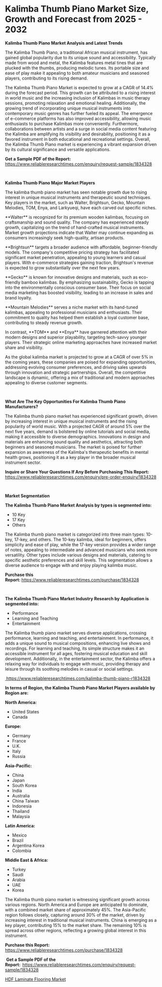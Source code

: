 <p><h1>Kalimba Thumb Piano Market Size, Growth and Forecast from 2025 - 2032</h1></p><p><strong>Kalimba Thumb Piano Market Analysis and Latest Trends</strong></p>
<p><p>The Kalimba Thumb Piano, a traditional African musical instrument, has gained global popularity due to its unique sound and accessibility. Typically made from wood and metal, the Kalimba features metal tines that are plucked with the thumbs, producing melodic tunes. Its portable size and ease of play make it appealing to both amateur musicians and seasoned players, contributing to its rising demand.</p><p>The Kalimba Thumb Piano Market is expected to grow at a CAGR of 14.4% during the forecast period. This growth can be attributed to a rising interest in world music and the increasing inclusion of Kalimbas in music therapy sessions, promoting relaxation and emotional healing. Additionally, the growing trend of incorporating unique musical instruments into contemporary music genres has further fueled its appeal. The emergence of e-commerce platforms has also improved accessibility, allowing music enthusiasts to purchase Kalimbas more conveniently. Furthermore, collaborations between artists and a surge in social media content featuring the Kalimba are amplifying its visibility and desirability, positioning it as a favored instrument in both educational and recreational settings. Overall, the Kalimba Thumb Piano market is experiencing a vibrant expansion driven by its cultural significance and versatile applications.</p></p>
<p><strong>Get a Sample PDF of the Report:&nbsp;</strong> <a href="https://www.reliableresearchtimes.com/enquiry/request-sample/1834328?utm_campaign=2277&utm_medium=2&utm_source=Github&utm_content=ia&utm_term=09022025&utm_id=kalimba-thumb-piano">https://www.reliableresearchtimes.com/enquiry/request-sample/1834328</a></p>
<p>&nbsp;</p>
<p><strong>Kalimba Thumb Piano Major Market Players</strong></p>
<p><p>The kalimba thumb piano market has seen notable growth due to rising interest in unique musical instruments and therapeutic sound techniques. Key players in the market, such as Walter, Brightsun, Gecko, Mountain Melodies, TOM, Enya, and Larkyueqi, have each carved out specific niches.</p><p>**Walter** is recognized for its premium wooden kalimbas, focusing on craftsmanship and sound quality. The company has experienced steady growth, capitalizing on the trend of hand-crafted musical instruments. Market growth projections indicate that Walter may continue expanding as consumers increasingly seek high-quality, artisan products.</p><p>**Brightsun** targets a broader audience with affordable, beginner-friendly models. The company's competitive pricing strategy has facilitated significant market penetration, appealing to young learners and casual players. With e-commerce strategies gaining traction, Brightsun's revenue is expected to grow substantially over the next few years.</p><p>**Gecko** is known for innovative designs and materials, such as eco-friendly bamboo kalimbas. By emphasizing sustainability, Gecko is tapping into the environmentally conscious consumer base. Their focus on social media marketing has boosted visibility, leading to an increase in sales and brand loyalty.</p><p>**Mountain Melodies** serves a niche market with its hand-tuned kalimbas, appealing to professional musicians and enthusiasts. Their commitment to quality has helped them establish a loyal customer base, contributing to steady revenue growth.</p><p>In contrast, **TOM** and **Enya** have garnered attention with their modern designs and superior playability, targeting tech-savvy younger players. Their strategic online marketing approaches have increased market share and visibility.</p><p>As the global kalimba market is projected to grow at a CAGR of over 5% in the coming years, these companies are poised for expanding opportunities, addressing evolving consumer preferences, and driving sales upwards through innovation and strategic partnerships. Overall, the competitive landscape is dynamic, offering a mix of traditional and modern approaches appealing to diverse customer segments.</p></p>
<p>&nbsp;</p>
<p><strong>What Are The Key Opportunities For Kalimba Thumb Piano Manufacturers?</strong></p>
<p><p>The Kalimba thumb piano market has experienced significant growth, driven by increasing interest in unique musical instruments and the rising popularity of world music. With a projected CAGR of around 5% over the next five years, demand is bolstered by online tutorials and social media, making it accessible to diverse demographics. Innovations in design and materials are enhancing sound quality and aesthetics, attracting both beginners and seasoned musicians. The market is poised for further expansion as awareness of the Kalimba's therapeutic benefits in mental health grows, positioning it as a key player in the broader musical instrument sector.</p></p>
<p><strong>Inquire or Share Your Questions If Any Before Purchasing This Report:</strong> <a href="https://www.reliableresearchtimes.com/enquiry/pre-order-enquiry/1834328?utm_campaign=2277&utm_medium=2&utm_source=Github&utm_content=ia&utm_term=09022025&utm_id=kalimba-thumb-piano">https://www.reliableresearchtimes.com/enquiry/pre-order-enquiry/1834328</a></p>
<p>&nbsp;</p>
<p><strong>Market Segmentation</strong></p>
<p><strong>The Kalimba Thumb Piano Market Analysis by types is segmented into:</strong></p>
<p><ul><li>10 Key</li><li>17 Key</li><li>Others</li></ul></p>
<p><p>The Kalimba thumb piano market is categorized into three main types: 10-key, 17-key, and others. The 10-key kalimba, ideal for beginners, offers simplicity and ease of play, while the 17-key version provides a wider range of notes, appealing to intermediate and advanced musicians who seek more versatility. Other types include various designs and materials, catering to specific aesthetic preferences and skill levels. This segmentation allows a diverse audience to engage with and enjoy playing kalimba music.</p></p>
<p><strong>Purchase this Report:&nbsp;</strong><a href="https://www.reliableresearchtimes.com/purchase/1834328?utm_campaign=2277&utm_medium=2&utm_source=Github&utm_content=ia&utm_term=09022025&utm_id=kalimba-thumb-piano">https://www.reliableresearchtimes.com/purchase/1834328</a></p>
<p>&nbsp;</p>
<p><strong>The Kalimba Thumb Piano Market Industry Research by Application is segmented into:</strong></p>
<p><ul><li>Performance</li><li>Learning and Teaching</li><li>Entertainment</li></ul></p>
<p><p>The Kalimba thumb piano market serves diverse applications, crossing performance, learning and teaching, and entertainment. In performance, it adds a unique sound to musical compositions, enhancing live shows and recordings. For learning and teaching, its simple structure makes it an accessible instrument for all ages, fostering musical education and skill development. Additionally, in the entertainment sector, the Kalimba offers a relaxing way for individuals to engage with music, providing therapy and leisure through its soothing melodies in casual or social settings.</p></p>
<p><a href="https://www.reliableresearchtimes.com/kalimba-thumb-piano-r1834328?utm_campaign=2277&utm_medium=2&utm_source=Github&utm_content=ia&utm_term=09022025&utm_id=kalimba-thumb-piano">&nbsp;https://www.reliableresearchtimes.com/kalimba-thumb-piano-r1834328</a></p>
<p><strong>In terms of Region, the Kalimba Thumb Piano Market Players available by Region are:</strong></p>
<p>
    <p> <strong> North America: </strong>
        <ul>
            <li>United States</li>
            <li>Canada</li>
        </ul>
        </p> 
    <p> <strong> Europe: </strong>
        <ul>
            <li>Germany</li>
            <li>France</li>
            <li>U.K.</li>
            <li>Italy</li>
            <li>Russia</li>
        </ul>
        </p> 
    <p> <strong> Asia-Pacific: </strong>
        <ul>
            <li>China</li>
            <li>Japan</li>
            <li>South Korea</li>
            <li>India</li>
            <li>Australia</li>
            <li>China Taiwan</li>
            <li>Indonesia</li>
            <li>Thailand</li>
            <li>Malaysia</li>
        </ul>
        </p> 
    <p> <strong> Latin America: </strong>
        <ul>
            <li>Mexico</li>
            <li>Brazil</li>
            <li>Argentina Korea</li>
            <li>Colombia</li>
        </ul>
        </p> 
    <p> <strong> Middle East & Africa: </strong>
        <ul>
            <li>Turkey</li>
            <li>Saudi</li>
            <li>Arabia</li>
            <li>UAE</li>
            <li>Korea</li>
        </ul>
    </p>
    </p>
<p><p>The Kalimba thumb piano market is witnessing significant growth across various regions. North America and Europe are anticipated to dominate, with a combined market share of approximately 45%. The Asia-Pacific region follows closely, capturing around 30% of the market, driven by increasing interest in traditional musical instruments. China is emerging as a key player, contributing 15% to the market share. The remaining 10% is spread across other regions, reflecting a growing global interest in this instrument.</p></p>
<p><strong>Purchase this Report: </strong><a href="https://www.reliableresearchtimes.com/purchase/1834328?utm_campaign=2277&utm_medium=2&utm_source=Github&utm_content=ia&utm_term=09022025&utm_id=kalimba-thumb-piano">https://www.reliableresearchtimes.com/purchase/1834328</a></p>
<p>&nbsp;<strong>Get a Sample PDF of the Report:&nbsp;&nbsp;</strong><a href="https://www.reliableresearchtimes.com/enquiry/request-sample/1834328?utm_campaign=2277&utm_medium=2&utm_source=Github&utm_content=ia&utm_term=09022025&utm_id=kalimba-thumb-piano">https://www.reliableresearchtimes.com/enquiry/request-sample/1834328</a></p>
<p><strong></strong></p>
<p><p><a href="https://github.com/stephaniwo144/Market-Research-Report-List-1/blob/main/hdf-laminate-flooring-market.md?utm_campaign=2277&utm_medium=2&utm_source=Github&utm_content=ia&utm_term=09022025&utm_id=kalimba-thumb-piano">HDF Laminate Flooring Market</a></p></p>
